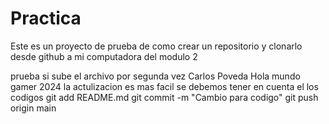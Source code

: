 # Practica 
Este es un proyecto de prueba de como crear un repositorio y clonarlo desde github a mi computadora del modulo 2

prueba si sube el archivo por segunda vez
Carlos Poveda
Hola mundo gamer 2024 la actulizacion es mas facil se debemos tener en cuenta el los codigos 
git add README.md
git commit -m "Cambio para codigo"
git push origin main